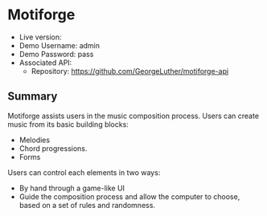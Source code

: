 # Motiforge

* Live version: 
* Demo Username: admin
* Demo Password: pass
* Associated API:
  - Repository: https://github.com/GeorgeLuther/motiforge-api

## Summary

Motiforge assists users in the music composition process. 
Users can create music from its basic building blocks:

- Melodies
- Chord progressions.
- Forms

Users can control each elements in two ways:
- By hand through a game-like UI
- Guide the composition process and allow the computer to choose,
based on a set of rules and randomness.

